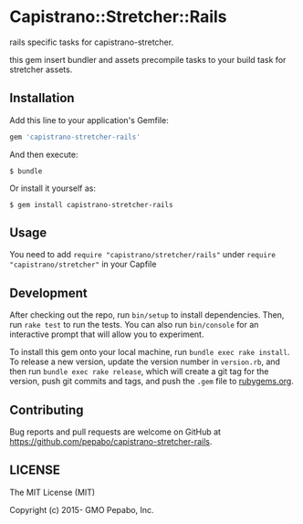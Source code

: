 # Capistrano::Stretcher::Rails

rails specific tasks for capistrano-stretcher.

this gem insert bundler and assets precompile tasks to your build task for stretcher assets.

## Installation

Add this line to your application's Gemfile:

```ruby
gem 'capistrano-stretcher-rails'
```

And then execute:

    $ bundle

Or install it yourself as:

    $ gem install capistrano-stretcher-rails

## Usage

You need to add `require "capistrano/stretcher/rails"` under `require "capistrano/stretcher"` in your Capfile

## Development

After checking out the repo, run `bin/setup` to install dependencies. Then, run `rake test` to run the tests. You can also run `bin/console` for an interactive prompt that will allow you to experiment.

To install this gem onto your local machine, run `bundle exec rake install`. To release a new version, update the version number in `version.rb`, and then run `bundle exec rake release`, which will create a git tag for the version, push git commits and tags, and push the `.gem` file to [rubygems.org](https://rubygems.org).

## Contributing

Bug reports and pull requests are welcome on GitHub at https://github.com/pepabo/capistrano-stretcher-rails.

## LICENSE

The MIT License (MIT)

Copyright (c) 2015- GMO Pepabo, Inc.
